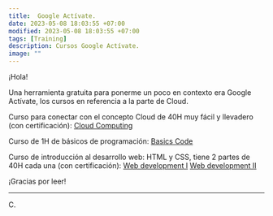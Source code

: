 ```yaml
---
title:  Google Actívate. 
date: 2023-05-08 18:03:55 +07:00
modified: 2023-05-08 18:03:55 +07:00
tags: [Training]
description: Cursos Google Actívate.
image: ""
---
```



¡Hola!

Una herramienta gratuita para ponerme un poco en contexto era Google Actívate, los cursos en referencia a la parte de Cloud. 

Curso para conectar con el concepto Cloud de 40H muy fácil y llevadero (con certificación):
<a href="https://learndigital.withgoogle.com/activate/course/cloud-computing" target="_blank" rel="nofollow">Cloud Computing</a>


Curso de 1H de básicos de programación:
<a href="https://learndigital.withgoogle.com/activate/course/basics-code" target="_blank" rel="nofollow">Basics Code</a>



Curso de introducción al desarrollo web: HTML y CSS, tiene 2 partes de 40H cada una (con certificación):
<a href="https://learndigital.withgoogle.com/activate/course/web-development-I" target="_blank" rel="nofollow">Web development I</a>
<a href="https://learndigital.withgoogle.com/activate/course/web-development-II" target="_blank" rel="nofollow">Web development II</a>








¡Gracias por leer!
<hr>
 C.








